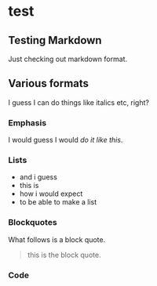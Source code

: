 # test

## Testing Markdown #

Just checking out markdown format.

## Various formats #

I guess I can do things like italics etc, right?

### Emphasis #

I would guess I would *do it like this*.

### Lists #

- and i guess
- this is 
- how i would expect
- to be able to make a list

### Blockquotes #

What follows is a block quote.
>this is the block quote.

### Code #

  <?php
    echo "Hello World!";
   ?>
